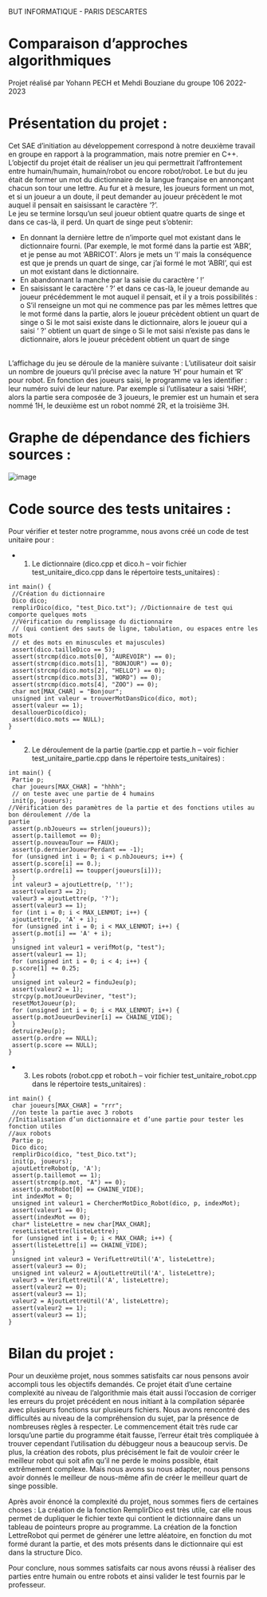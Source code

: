 BUT INFORMATIQUE - PARIS DESCARTES 

# **Comparaison d’approches algorithmiques**

Projet réalisé par Yohann PECH et Mehdi Bouziane du groupe 106 2022-2023 


# **Présentation du projet :**
Cet SAE d’initiation au développement correspond à notre deuxième travail en groupe en rapport à la programmation, mais notre premier en C++. 
L’objectif du projet était de réaliser un jeu qui permettrait l’affrontement entre humain/humain, humain/robot ou encore robot/robot.
Le but du jeu était de former un mot du dictionnaire de la langue française en annonçant chacun son tour une lettre. Au fur et à mesure, les joueurs forment un mot, et si 
un joueur a un doute, il peut demander au joueur précèdent le mot auquel il pensait en saisissant le caractère ‘?’. <br>
Le jeu se termine lorsqu’un seul joueur obtient quatre quarts de singe et dans ce cas-là, il perd. Un quart de singe peut s’obtenir: 
- En donnant la dernière lettre de n’importe quel mot existant dans le dictionnaire fourni. (Par exemple, le mot formé dans la partie est ‘ABR’, et je pense au mot ‘ABRICOT’. Alors 
je mets un ‘I’ mais la conséquence est que je prends un quart de singe, car j’ai formé le mot ‘ABRI’, qui est un mot existant dans le dictionnaire. 
- En abandonnant la manche par la saisie du caractère ‘ !’
- En saisissant le caractère ‘ ?’ et dans ce cas-là, le joueur demande au joueur précédemment le mot auquel il pensait, et il y a trois possibilités : 
o S’il renseigne un mot qui ne commence pas par les mêmes lettres que le mot formé dans la partie, alors le joueur précèdent obtient un quart de singe 
o Si le mot saisi existe dans le dictionnaire, alors le joueur qui a saisi ‘ ?’ obtient un quart de singe
o Si le mot saisi n’existe pas dans le dictionnaire, alors le joueur précèdent obtient un quart de singe
<br>
L’affichage du jeu se déroule de la manière suivante :
L’utilisateur doit saisir un nombre de joueurs qu’il précise avec la nature ‘H’ pour humain et ‘R’ pour robot. En fonction des joueurs saisi, le programme va les identifier : leur 
numéro suivi de leur nature. Par exemple si l’utilisateur a saisi ‘HRH’, alors la partie sera composée de 3 joueurs, le premier est un humain et sera nommé 1H, le deuxième est un 
robot nommé 2R, et la troisième 3H. 


# **Graphe de dépendance des fichiers sources :**

![image](https://user-images.githubusercontent.com/117366105/212546303-8c863f5a-103a-4af0-93e6-6d70ed685205.png)

# **Code source des tests unitaires :**

Pour vérifier et tester notre programme, nous avons créé un code de test unitaire pour :
+ 1) Le dictionnaire (dico.cpp et dico.h – voir fichier test_unitaire_dico.cpp dans le répertoire
tests_unitaires) : <br>
```
int main() {
 //Création du dictionnaire
 Dico dico;
 remplirDico(dico, "test_Dico.txt"); //Dictionnaire de test qui comporte quelques mots
 //Vérification du remplissage du dictionnaire 
 // (qui contient des sauts de ligne, tabulation, ou espaces entre les mots
 // et des mots en minuscules et majuscules) 
 assert(dico.tailleDico == 5);
 assert(strcmp(dico.mots[0], "AUREVOIR") == 0);
 assert(strcmp(dico.mots[1], "BONJOUR") == 0);
 assert(strcmp(dico.mots[2], "HELLO") == 0);
 assert(strcmp(dico.mots[3], "WORD") == 0);
 assert(strcmp(dico.mots[4], "ZOO") == 0);
 char mot[MAX_CHAR] = "Bonjour";
 unsigned int valeur = trouverMotDansDico(dico, mot);
 assert(valeur == 1);
 desallouerDico(dico);
 assert(dico.mots == NULL);
}
```
+ 2) Le déroulement de la partie (partie.cpp et partie.h – voir fichier test_unitaire_partie.cpp 
dans le répertoire tests_unitaires) : <br>
```
int main() {
 Partie p;
 char joueurs[MAX_CHAR] = "hhhh";
 // on teste avec une partie de 4 humains
 init(p, joueurs);
//Vérification des paramètres de la partie et des fonctions utiles au bon déroulement //de la 
partie
 assert(p.nbJoueurs == strlen(joueurs));
 assert(p.taillemot == 0);
 assert(p.nouveauTour == FAUX);
 assert(p.dernierJoueurPerdant == -1);
 for (unsigned int i = 0; i < p.nbJoueurs; i++) {
 assert(p.score[i] == 0.);
 assert(p.ordre[i] == toupper(joueurs[i]));
 }
 int valeur3 = ajoutLettre(p, '!');
 assert(valeur3 == 2);
 valeur3 = ajoutLettre(p, '?');
 assert(valeur3 == 1);
 for (int i = 0; i < MAX_LENMOT; i++) {
 ajoutLettre(p, 'A' + i);
 for (unsigned int i = 0; i < MAX_LENMOT; i++) {
 assert(p.mot[i] == 'A' + i);
 }
 unsigned int valeur1 = verifMot(p, "test");
 assert(valeur1 == 1);
 for (unsigned int i = 0; i < 4; i++) {
 p.score[1] += 0.25;
 }
 unsigned int valeur2 = finduJeu(p);
 assert(valeur2 = 1);
 strcpy(p.motJoueurDeviner, "test");
 resetMotJoueur(p);
 for (unsigned int i = 0; i < MAX_LENMOT; i++) {
 assert(p.motJoueurDeviner[i] == CHAINE_VIDE);
 }
 detruireJeu(p);
 assert(p.ordre == NULL);
 assert(p.score == NULL);
}
```

+ 3) Les robots (robot.cpp et robot.h – voir fichier test_unitaire_robot.cpp dans le répertoire
tests_unitaires) : <br>
```
int main() {
 char joueurs[MAX_CHAR] = "rrr";
 //on teste la partie avec 3 robots
//Initialisation d’un dictionnaire et d’une partie pour tester les fonction utiles 
//aux robots
 Partie p;
 Dico dico;
 remplirDico(dico, "test_Dico.txt");
 init(p, joueurs);
 ajoutLettreRobot(p, 'A');
 assert(p.taillemot == 1);
 assert(strcmp(p.mot, "A") == 0);
 assert(p.motRobot[0] == CHAINE_VIDE);
 int indexMot = 0;
 unsigned int valeur1 = ChercherMotDico_Robot(dico, p, indexMot);
 assert(valeur1 == 0);
 assert(indexMot == 0);
 char* listeLettre = new char[MAX_CHAR];
 resetListeLettre(listeLettre);
 for (unsigned int i = 0; i < MAX_CHAR; i++) {
 assert(listeLettre[i] == CHAINE_VIDE);
 }
 unsigned int valeur3 = VerifLettreUtil('A', listeLettre);
 assert(valeur3 == 0);
 unsigned int valeur2 = AjoutLettreUtil('A', listeLettre);
 valeur3 = VerifLettreUtil('A', listeLettre);
 assert(valeur2 == 0);
 assert(valeur3 == 1);
 valeur2 = AjoutLettreUtil('A', listeLettre);
 assert(valeur2 == 1);
 assert(valeur3 == 1);
}
```

# **Bilan du projet :**

Pour un deuxième projet, nous sommes satisfaits car nous pensons avoir accompli tous les objectifs demandés. Ce projet était d’une certaine complexité au niveau de 
l’algorithmie mais était aussi l’occasion de corriger les erreurs du projet précédent en nous initiant à la compilation séparée avec plusieurs fonctions sur plusieurs fichiers. 
Nous avons rencontré des difficultés au niveau de la compréhension du sujet, par la présence de nombreuses règles à respecter. 
Le commencement était très rude car 
lorsqu’une partie du programme était fausse, l’erreur était très compliquée à trouver cependant l’utilisation du débuggeur nous a beaucoup servis. 
De plus, la création des robots, plus précisément le fait de vouloir créer le meilleur robot qui soit afin qu’il ne perde le moins possible, était extrêmement complexe. 
Mais nous avons su nous adapter, nous pensons avoir donnés le meilleur de nous-même afin de créer le meilleur quart de singe possible. 

Après avoir énoncé la complexité du projet, nous sommes fiers de certaines choses : 
La création de la fonction RemplirDico est très utile, car elle nous permet de dupliquer le fichier texte qui contient le dictionnaire dans un tableau de pointeurs propre au programme. 
La création de la fonction LettreRobot qui permet de générer une lettre aléatoire, en fonction du mot formé durant la partie, et des mots présents dans le dictionnaire qui est dans 
la structure Dico. 

Pour conclure, nous sommes satisfaits car nous avons réussi à réaliser des parties 
entre humain ou entre robots et ainsi valider le test fournis par le professeur.
